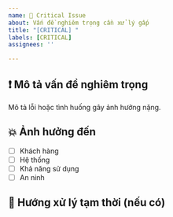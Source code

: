 ```yaml
---
name: 🚨 Critical Issue
about: Vấn đề nghiêm trọng cần xử lý gấp
title: "[CRITICAL] "
labels: [CRITICAL]
assignees: ''

---
```


## ❗ Mô tả vấn đề nghiêm trọng
Mô tả lỗi hoặc tình huống gây ảnh hưởng nặng.

## 💥 Ảnh hưởng đến
- [ ] Khách hàng
- [ ] Hệ thống
- [ ] Khả năng sử dụng
- [ ] An ninh

## 🧯 Hướng xử lý tạm thời (nếu có)
